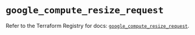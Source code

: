 # `google_compute_resize_request`

Refer to the Terraform Registry for docs: [`google_compute_resize_request`](https://registry.terraform.io/providers/hashicorp/google/5.39.0/docs/resources/compute_resize_request).
